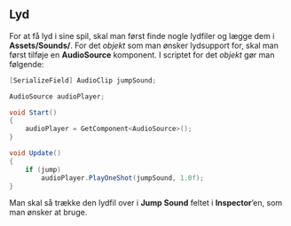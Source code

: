 ## Lyd

For at få lyd i sine spil, skal man først finde nogle lydfiler og lægge
dem i **Assets/Sounds/**. For det *objekt* som man ønsker lydsupport
for, skal man først tilføje en **AudioSource** komponent. I scriptet for
det *objekt* gør man følgende:

```csharp
[SerializeField] AudioClip jumpSound;

AudioSource audioPlayer;

void Start()
{
    audioPlayer = GetComponent<AudioSource>();
}

void Update()
{
    if (jump)
        audioPlayer.PlayOneShot(jumpSound, 1.0f);
}
```

Man skal så trække den lydfil over i **Jump Sound** feltet i
**Inspector**’en, som man ønsker at bruge.
